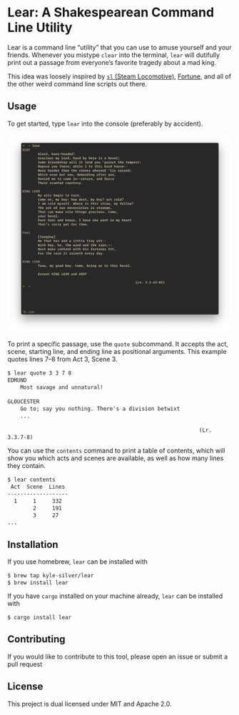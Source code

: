 # Lear: A Shakespearean Command Line Utility

Lear is a command line &ldquo;utility&rdquo; that you can use to amuse yourself and your friends. Whenever you mistype `clear` into the terminal, `lear` will dutifully print out a passage from everyone&rsquo;s favorite tragedy about a mad king.

This idea was loosely inspired by [`sl` (Steam Locomotive)](https://github.com/mtoyoda/sl), [Fortune](<https://en.wikipedia.org/wiki/Fortune_(Unix)>), and all of the other weird command line scripts out there.

## Usage

To get started, type `lear` into the console (preferably by accident).

![a demonstration of lear, with a passage from act 3 scene 2 printed to the console](/img/lear-demo.png)

To print a specific passage, use the `quote` subcommand. It accepts the act, scene, starting line, and ending line as positional arguments. This example quotes lines 7&ndash;8 from Act 3, Scene 3.

```console
$ lear quote 3 3 7 8
EDMUND
    Most savage and unnatural!

GLOUCESTER
    Go to; say you nothing. There's a division betwixt
    ...

                                                            (Lr. 3.3.7-8)
```

You can use the `contents` command to print a table of contents, which will show you which acts and scenes are available, as well as how many lines they contain.

```console
$ lear contents
 Act  Scene  Lines
-------------------
  1     1     332
        2     191
        3     27
...
```

## Installation

If you use homebrew, `lear` can be installed with

```console
$ brew tap kyle-silver/lear
$ brew install lear
```

If you have `cargo` installed on your machine already, `lear` can be installed with

```console
$ cargo install lear
```

## Contributing

If you would like to contribute to this tool, please open an issue or submit a pull request

## License

This project is dual licensed under MIT and Apache 2.0.
